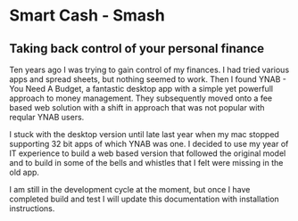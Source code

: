 # Smart Cash - Smash
## Taking back control of your personal finance
Ten years ago I was trying to gain control of my finances. I had tried various apps and spread sheets, but nothing seemed to work.
Then I found YNAB - You Need A Budget, a fantastic desktop app with a simple yet powerfull approach to money management.
They subsequently moved onto a fee based web solution with a shift in approach that was not popular with reqular YNAB users.

I stuck with the desktop version until late last year when my mac stopped supporting 32 bit apps of which YNAB was one.
I decided to use my year of IT experience to build a web based version that followed the original model and to build in some of the bells and whistles that I felt were missing in the old app.

I am still in the development cycle at the moment, but once I have completed build and test I will update this documentation with installation instructions.